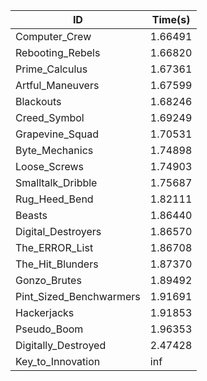 |ID|Time(s)|
|-|-|
|Computer_Crew|1.66491|
|Rebooting_Rebels|1.66820|
|Prime_Calculus|1.67361|
|Artful_Maneuvers|1.67599|
|Blackouts|1.68246|
|Creed_Symbol|1.69249|
|Grapevine_Squad|1.70531|
|Byte_Mechanics|1.74898|
|Loose_Screws|1.74903|
|Smalltalk_Dribble|1.75687|
|Rug_Heed_Bend|1.82111|
|Beasts|1.86440|
|Digital_Destroyers|1.86570|
|The_ERROR_List|1.86708|
|The_Hit_Blunders|1.87370|
|Gonzo_Brutes|1.89492|
|Pint_Sized_Benchwarmers|1.91691|
|Hackerjacks|1.91853|
|Pseudo_Boom|1.96353|
|Digitally_Destroyed|2.47428|
|Key_to_Innovation|inf|
